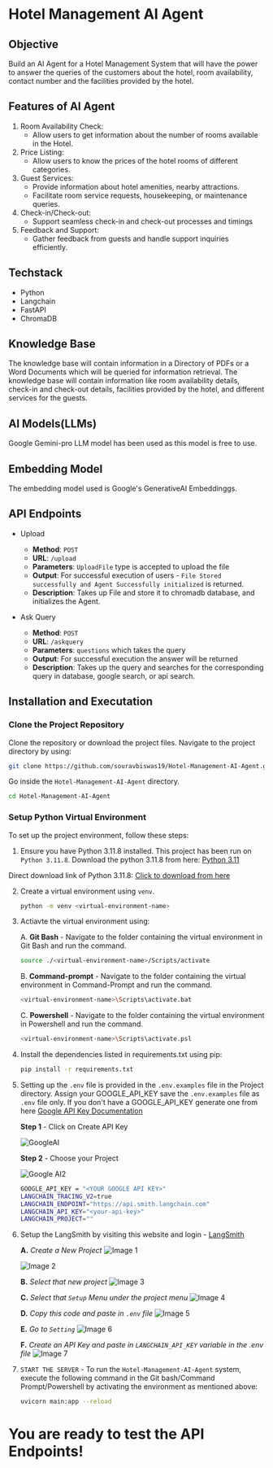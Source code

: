 # Hotel Management AI Agent

## Objective
Build an AI Agent for a Hotel Management System that will have the power to answer the
queries of the customers about the hotel, room availability, contact number and the facilities
provided by the hotel.

## Features of AI Agent
1. Room Availability Check:
    - Allow users to get information about the number of rooms available in the Hotel.
2. Price Listing:
    - Allow users to know the prices of the hotel rooms of different categories.
3. Guest Services:
    - Provide information about hotel amenities, nearby attractions.
    - Facilitate room service requests, housekeeping, or maintenance queries.
4. Check-in/Check-out:
    - Support seamless check-in and check-out processes and timings
5. Feedback and Support:
    - Gather feedback from guests and handle support inquiries efficiently.

## Techstack
- Python 
- Langchain
- FastAPI
- ChromaDB

## Knowledge Base
The knowledge base will contain information in a Directory of PDFs or a Word Documents which will be
queried for information retrieval.
The knowledge base will contain information like room availability details, check-in and
check-out details, facilities provided by the hotel, and different services for the guests.

## AI Models(LLMs)
Google Gemini-pro LLM model has been used as this model is free to use.

## Embedding Model
The embedding model used is Google's GenerativeAI Embeddinggs.

## API Endpoints
- Upload
    - **Method**: `POST`
    - **URL**: `/upload`
    - **Parameters**: `UploadFile` type is accepted to upload the file
    - **Output**: For successful execution of users -  `File Stored successfully and Agent Successfully initialized` is returned.
    - **Description**: Takes up File and store it to chromadb database, and initializes the Agent.

- Ask Query
    - **Method**: `POST`
    - **URL**: `/askquery`
    - **Parameters**: `questions` which takes the query
    - **Output**: For successful execution the answer will be returned
    - **Description**: Takes up the query and searches for the corresponding query in database, google search, or api search.


## Installation and Executation
### Clone the Project Repository
Clone the repository or download the project files. Navigate to the project directory by using:
    
```bash
git clone https://github.com/souravbiswas19/Hotel-Management-AI-Agent.git
```

Go inside the `Hotel-Management-AI-Agent` directory.
```bash
cd Hotel-Management-AI-Agent
```

### Setup Python Virtual Environment
To set up the project environment, follow these steps:

1. Ensure you have Python 3.11.8 installed. This project has been run on `Python 3.11.8`. Download the python 3.11.8 from here: [Python 3.11](https://www.python.org/downloads/release/python-3118/)

Direct download link of Python 3.11.8: [Click to download from here](https://www.python.org/ftp/python/3.11.8/python-3.11.8-amd64.exe)

2. Create a virtual environment using `venv`.

    ```bash
    python -m venv <virtual-environment-name>
    ```

3. Actiavte the virtual environment using:
    
    A. **Git Bash** - Navigate to the folder containing the virtual environment in Git Bash and run the command.
    ```bash
    source ./<virtual-environment-name>/Scripts/activate
    ``` 
    
    B. **Command-prompt** - Navigate to the folder containing the virtual environment in Command-Prompt and run the command.
    ```bash
    <virtual-environment-name>\Scripts\activate.bat
    ``` 
        
    C. **Powershell** - Navigate to the folder containing the virtual environment in Powershell and run the command.
    ```bash
    <virtual-environment-name>\Scripts\activate.psl
    ```

4.  Install the dependencies listed in requirements.txt using pip:

    ```bash
    pip install -r requirements.txt
    ```

5. Setting up the `.env` file is provided in the `.env.examples` file in the Project directory. Assign your GOOGLE_API_KEY save the `.env.examples` file as `.env` file only. If you don't have a GOOGLE_API_KEY generate one from here [Google API Key Documentation](https://makersuite.google.com/app/apikey)

    **Step 1** - Click on Create API Key

    ![GoogleAI](/logos/Screenshot%20(58).png)

    **Step 2** - Choose your Project

    ![Google AI2](/logos/Screenshot%20(59).png)

    ```bash
    GOOGLE_API_KEY = "<YOUR GOOGLE API KEY>"
    LANGCHAIN_TRACING_V2=true
    LANGCHAIN_ENDPOINT="https://api.smith.langchain.com"
    LANGCHAIN_API_KEY="<your-api-key>"
    LANGCHAIN_PROJECT=""
    ```

6. Setup the LangSmith by visiting this website and login - [LangSmith](https://smith.langchain.com/)
    
    **A.** *Create a New Project*
    ![Image 1](/logos/Screenshot%20(51).png)

    ![Image 2](/logos/Screenshot%20(50).png)

    **B.** *Select that new project*
    ![Image 3](/logos/Screenshot%20(53).png)

    **C.** *Select that `Setup` Menu under the project menu*
    ![Image 4](/logos/Screenshot%20(54).png)

    **D.** *Copy this code and paste in `.env` file*
    ![Image 5](/logos/Screenshot%20(55).png)

    **E.** *Go to `Setting`*
    ![Image 6](/logos/Screenshot%20(57).png)

    **F.** *Create an API Key and paste in `LANGCHAIN_API_KEY` variable in the .env file*
    ![Image 7](/logos/Screenshot%20(56).png)

7. `START THE SERVER` - To run the `Hotel-Management-AI-Agent` system, execute the following command in the Git bash/Command Prompt/Powershell by activating the environment as mentioned above:

    ```bash
    uvicorn main:app --reload
    ```

# You are ready to test the API Endpoints!
